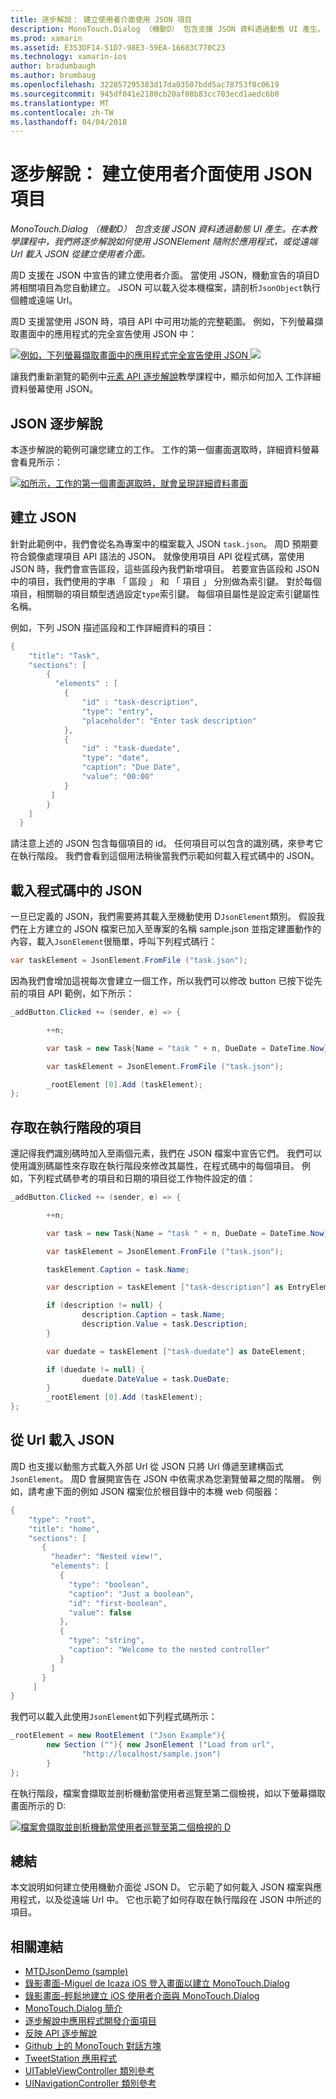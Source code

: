 ```yaml
---
title: 逐步解說： 建立使用者介面使用 JSON 項目
description: MonoTouch.Dialog （機動D） 包含支援 JSON 資料透過動態 UI 產生。 在本教學課程中，我們將逐步解說如何使用 JSONElement 隨附於應用程式，或從遠端 Url 載入 JSON 從建立使用者介面。
ms.prod: xamarin
ms.assetid: E353DF14-51D7-98E3-59EA-16683C770C23
ms.technology: xamarin-ios
author: bradumbaugh
ms.author: brumbaug
ms.openlocfilehash: 322857295383d17da03507bdd5ac78753f8c0619
ms.sourcegitcommit: 945df041e2180cb20af08b83cc703ecd1aedc6b0
ms.translationtype: MT
ms.contentlocale: zh-TW
ms.lasthandoff: 04/04/2018
---
```

# <a name="walkthrough-using-a-json-element-to-create-a-user-interface"></a>逐步解說： 建立使用者介面使用 JSON 項目

_MonoTouch.Dialog （機動D） 包含支援 JSON 資料透過動態 UI 產生。在本教學課程中，我們將逐步解說如何使用 JSONElement 隨附於應用程式，或從遠端 Url 載入 JSON 從建立使用者介面。_


周D 支援在 JSON 中宣告的建立使用者介面。 當使用 JSON，機動宣告的項目D 將相關項目為您自動建立。 JSON 可以載入從本機檔案，請剖析`JsonObject`執行個體或遠端 Url。

周D 支援當使用 JSON 時，項目 API 中可用功能的完整範圍。 例如，下列螢幕擷取畫面中的應用程式的完全宣告使用 JSON 中：

[![](json-element-walkthrough-images/01-load-from-file.png "例如，下列螢幕擷取畫面中的應用程式完全宣告使用 JSON") ](json-element-walkthrough-images/01-load-from-file.png#lightbox) [ ![ ](json-element-walkthrough-images/01-load-from-file.png "比方說，此螢幕擷取畫面中的應用程式完全使用宣告JSON")](json-element-walkthrough-images/01-load-from-file.png#lightbox)

讓我們重新瀏覽的範例中[元素 API 逐步解說](~/ios/user-interface/monotouch.dialog/elements-api-walkthrough.md)教學課程中，顯示如何加入 工作詳細資料螢幕使用 JSON。

## <a name="json-walkthrough"></a>JSON 逐步解說

本逐步解說的範例可讓您建立的工作。 工作的第一個畫面選取時，詳細資料螢幕會看見所示：

 [![](json-element-walkthrough-images/03-task-list.png "如所示，工作的第一個畫面選取時，就會呈現詳細資料畫面")](json-element-walkthrough-images/03-task-list.png#lightbox)

## <a name="creating-the-json"></a>建立 JSON

針對此範例中，我們會從名為專案中的檔案載入 JSON `task.json`。 周D 預期要符合鏡像處理項目 API 語法的 JSON。 就像使用項目 API 從程式碼，當使用 JSON 時，我們會宣告區段，這些區段內我們新增項目。 若要宣告區段和 JSON 中的項目，我們使用的字串 「 區段 」 和 「 項目 」 分別做為索引鍵。 對於每個項目，相關聯的項目類型透過設定`type`索引鍵。 每個項目屬性是設定索引鍵屬性名稱。

例如，下列 JSON 描述區段和工作詳細資料的項目：

```csharp
{
    "title": "Task",
    "sections": [
        {
          "elements" : [
            {
                "id" : "task-description",
                "type": "entry",
                "placeholder": "Enter task description"
            },
            {
                "id" : "task-duedate",
                "type": "date",
                "caption": "Due Date",
                "value": "00:00"
            }
         ]
        }
    ]
  }
```

請注意上述的 JSON 包含每個項目的 id。 任何項目可以包含的識別碼，來參考它在執行階段。 我們會看到這個用法稍後當我們示範如何載入程式碼中的 JSON。

 <a name="Loading_the_JSON_in_Code" />


## <a name="loading-the-json-in-code"></a>載入程式碼中的 JSON

一旦已定義的 JSON，我們需要將其載入至機動使用 D`JsonElement`類別。 假設我們在上方建立的 JSON 檔案已加入至專案的名稱 sample.json 並指定建置動作的內容，載入`JsonElement`很簡單，呼叫下列程式碼行：

```csharp
var taskElement = JsonElement.FromFile ("task.json");
```

因為我們會增加這視每次會建立一個工作，所以我們可以修改 button 已按下從先前的項目 API 範例，如下所示：

```csharp
_addButton.Clicked += (sender, e) => {

        ++n;

        var task = new Task{Name = "task " + n, DueDate = DateTime.Now};

        var taskElement = JsonElement.FromFile ("task.json");

        _rootElement [0].Add (taskElement);
};
```

 <a name="Accessing_Elements_at_Runtime" />


## <a name="accessing-elements-at-runtime"></a>存取在執行階段的項目

還記得我們識別碼時加入至兩個元素，我們在 JSON 檔案中宣告它們。 我們可以使用識別碼屬性來存取在執行階段來修改其屬性，在程式碼中的每個項目。 例如，下列程式碼參考的項目和日期的項目從工作物件設定的值：

```csharp
_addButton.Clicked += (sender, e) => {

        ++n;

        var task = new Task{Name = "task " + n, DueDate = DateTime.Now};

        var taskElement = JsonElement.FromFile ("task.json");

        taskElement.Caption = task.Name;

        var description = taskElement ["task-description"] as EntryElement;

        if (description != null) {
                description.Caption = task.Name;
                description.Value = task.Description;       
        }

        var duedate = taskElement ["task-duedate"] as DateElement;

        if (duedate != null) {                
                duedate.DateValue = task.DueDate;
        }
        _rootElement [0].Add (taskElement);
};
```

 <a name="Loading_JSON_from_a_Url" />


## <a name="loading-json-from-a-url"></a>從 Url 載入 JSON

周D 也支援以動態方式載入外部 Url 從 JSON 只將 Url 傳遞至建構函式`JsonElement`。 周D 會展開宣告在 JSON 中依需求為您瀏覽螢幕之間的階層。 例如，請考慮下面的例如 JSON 檔案位於根目錄中的本機 web 伺服器：

```csharp
{
    "type": "root",
    "title": "home",
    "sections": [
       {
         "header": "Nested view!",
         "elements": [
           {
             "type": "boolean",
             "caption": "Just a boolean",
             "id": "first-boolean",
             "value": false
           },
           {
             "type": "string",
             "caption": "Welcome to the nested controller"
           }
         ]
       }
     ]
}
```

我們可以載入此使用`JsonElement`如下列程式碼所示：

```csharp
_rootElement = new RootElement ("Json Example"){
        new Section (""){ new JsonElement ("Load from url",
                "http://localhost/sample.json")
        }
};
```

在執行階段，檔案會擷取並剖析機動當使用者巡覽至第二個檢視，如以下螢幕擷取畫面所示的 D:

 [![](json-element-walkthrough-images/04-json-web-example.png "檔案會擷取並剖析機動當使用者巡覽至第二個檢視的 D")](json-element-walkthrough-images/04-json-web-example.png#lightbox)

 <a name="Summary" />


## <a name="summary"></a>總結

本文說明如何建立使用機動介面從 JSON D。 它示範了如何載入 JSON 檔案與應用程式，以及從遠端 Url 中。 它也示範了如何存取在執行階段在 JSON 中所述的項目。


## <a name="related-links"></a>相關連結

- [MTDJsonDemo (sample)](https://developer.xamarin.com/samples/MTDJsonDemo/)
- [錄影畫面-Miguel de Icaza iOS 登入畫面以建立 MonoTouch.Dialog](http://youtu.be/3butqB1EG0c)
- [錄影畫面-輕鬆地建立 iOS 使用者介面與 MonoTouch.Dialog](http://youtu.be/j7OC5r8ZkYg)
- [MonoTouch.Dialog 簡介](~/ios/user-interface/monotouch.dialog/index.md)
- [逐步解說中應用程式開發介面項目](~/ios/user-interface/monotouch.dialog/elements-api-walkthrough.md)
- [反映 API 逐步解說](~/ios/user-interface/monotouch.dialog/reflection-api-walkthrough.md)
- [Github 上的 MonoTouch 對話方塊](https://github.com/migueldeicaza/MonoTouch.Dialog)
- [TweetStation 應用程式](https://github.com/migueldeicaza/TweetStation)
- [UITableViewController 類別參考](http://developer.apple.com/library/ios/#DOCUMENTATION/UIKit/Reference/UITableViewController_Class/Reference/Reference.html)
- [UINavigationController 類別參考](http://developer.apple.com/library/ios/#documentation/UIKit/Reference/UINavigationController_Class/Reference/Reference.html)

